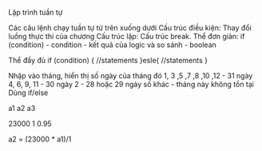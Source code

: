 Lập trình tuần tự

Các câu lệnh chạy tuần tự từ trên xuống dưới
Cấu trúc điều kiện:
Thay đổi luồng thực thi của chương
Cấu trúc lặp:
Cấu trúc break.
Thể đơn giản: if (condition) - condition - kết quả của logic và so sánh - boolean

Thể đầy đủ if (condition) { //statements }esle{ //statements }

Nhập vào tháng, hiển thị số ngày của tháng đó 1, 3 ,5 ,7 ,8 ,10 ,12 - 31 ngày 4, 6, 9, 11 - 30 ngày 2 - 28 hoặc 29 ngày số khác - tháng này không tồn tại
Dùng if/else

a1 a2 a3

23000 1 0.95

a2 = (23000 * a1)/1